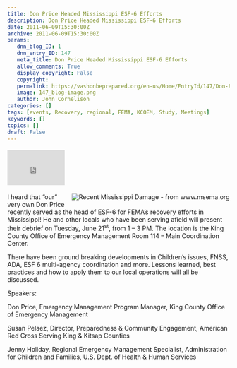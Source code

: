 ```yaml
---
title: Don Price Headed Mississippi ESF-6 Efforts
description: Don Price Headed Mississippi ESF-6 Efforts
date: 2011-06-09T15:30:00Z
archive: 2011-06-09T15:30:00Z
params:
   dnn_blog_ID: 1
   dnn_entry_ID: 147
   meta_title: Don Price Headed Mississippi ESF-6 Efforts
   allow_comments: True
   display_copyright: False
   copyright: 
   permalink: https://vashonbeprepared.org/en-us/Home/EntryId/147/Don-Price-Headed-Mississippi-ESF-6-Efforts
   image: 147_blog-image.png
   author: John Cornelison
categories: []
tags: [events, Recovery, regional, FEMA, KCOEM, Study, Meetings]
keywords: []
topics: []
draft: False
---
```


<div class="wlWriterHeaderFooter" style="padding-bottom: 4px; margin: 0px; padding-left: 0px; padding-right: 0px; float: none; padding-top: 4px"><iframe src="http://www.facebook.com/widgets/like.php?href=http://vashoneoc.org/Blogs/VashonPreparedness/tabid/164/EntryId/147/Don-Price-Headed-Mississippi-ESF-6-Efforts.aspx" frameborder="0" scrolling="no" style="border-bottom: medium none; border-left: medium none; width: 130px; height: 80px; border-top: medium none; border-right: medium none"></iframe></div>
<p><a href="http://www.msema.org/images/flood12-large.jpg"><img title="Recent Mississippi Damage - from www.msema.org" border="0" alt="Recent Mississippi Damage - from www.msema.org" align="right" style="margin: 0px 0px 5px 5px; display: inline; float: right" src="http://www.msema.org/feature/images/flood12-small.jpg" /></a>I heard that “our” very own Don Price recently served as the head of ESF-6 for FEMA’s recovery efforts in Mississippi! He and other locals who have been serving afield will present their debrief on Tuesday, June 21<sup>st</sup>, from 1 – 3 PM. The location is the King County Office of Emergency Management Room 114 – Main Coordination Center.</p>
<p>There have been ground breaking developments in Children’s issues, FNSS, ADA, ESF 6 multi-agency coordination and more. Lessons learned, best practices and how to apply them to our local operations will all be discussed.</p>
<p>Speakers:</p>
<p>Don Price, Emergency Management Program Manager, King County Office of Emergency Management</p>
<p>Susan Pelaez, Director, Preparedness &amp; Community Engagement, American Red Cross Serving King &amp; Kitsap Counties</p>
<p>Jenny Holiday, Regional Emergency Management Specialist, Administration for Children and Families, U.S. Dept. of Health &amp; Human Services</p>
